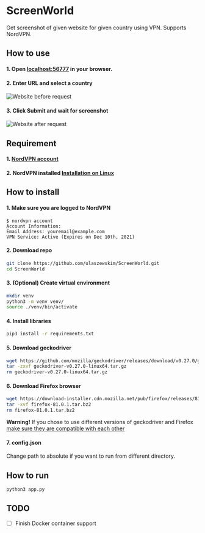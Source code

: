 # ScreenWorld
Get screenshot of given website for given country using VPN. Supports NordVPN.

## How to use
#### 1. Open [localhost:56777](http://localhost:56777) in your browser.
#### 2. Enter URL and select a country
![Website before request](https://raw.githubusercontent.com/ulaszewskim/ScreenWorld/main/_images/before.png)
#### 3. Click **Submit** and wait for screenshot
![Website after request](https://raw.githubusercontent.com/ulaszewskim/ScreenWorld/main/_images/after.png)

## Requirement
#### 1. [NordVPN account](https://nordvpn.com/)
#### 2. NordVPN installed [Installation on Linux](https://support.nordvpn.com/Connectivity/Linux/1325531132/Installing-and-using-NordVPN-on-Debian-Ubuntu-Elementary-OS-and-Linux-Mint.htm)

## How to install
#### 1. Make sure you are logged to NordVPN
```
$ nordvpn account
Account Information:
Email Address: youremail@example.com
VPN Service: Active (Expires on Dec 10th, 2021)
```
#### 2. Download repo
```bash
git clone https://github.com/ulaszewskim/ScreenWorld.git
cd ScreenWorld
```
#### 3. (Optional) Create virtual environment
```bash
mkdir venv
python3 -m venv venv/
source ./venv/bin/activate
```
#### 4. Install libraries
```bash
pip3 install -r requirements.txt
```
#### 5. Download geckodriver
```bash
wget https://github.com/mozilla/geckodriver/releases/download/v0.27.0/geckodriver-v0.27.0-linux64.tar.gz
tar -zxvf geckodriver-v0.27.0-linux64.tar.gz
rm geckodriver-v0.27.0-linux64.tar.gz
```
#### 6. Download Firefox browser
```bash
wget https://download-installer.cdn.mozilla.net/pub/firefox/releases/81.0.1/linux-x86_64/pl/firefox-81.0.1.tar.bz2
tar -xvf firefox-81.0.1.tar.bz2
rm firefox-81.0.1.tar.bz2
```
**Warning!** If you chose to use different versions of geckodriver and Firefox [make sure they are compatible with each other](https://firefox-source-docs.mozilla.org/testing/geckodriver/Support.html)
#### 7. config.json
Change path to absolute if you want to run from different directory.

## How to run
```bash
python3 app.py
```

## TODO
- [ ] Finish Docker container support
